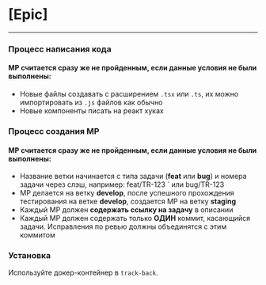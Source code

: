 # [Epic]

---

### Процесс написания кода
#### МР считается сразу же не пройденным, если данные условия не были выполнены:


- Новые файлы создавать с расширением `.tsx` или `.ts`, их можно импортировать из `.js` файлов как обычно
- Новые компоненты писать на реакт хуках

### Процесс создания МР
#### МР считается сразу же не пройденным, если данные условия не были выполнены:

- Название ветки начинается с типа задачи (**feat** или **bug**) и номера задачи через слэш, например: feat/TR-123 ` или bug/TR-123
- МР делается на ветку **develop**, после успешного прохождения тестирования на ветке **develop**, создается МР на ветку **staging**
- Каждый МР должен **содержать ссылку на задачу** в описании
- Каждый МР должен содержать только **ОДИН** коммит, касающийся задачи. Исправления по ревью должны объединятся с этим коммитом

### Установка

Используйте докер-контейнер в `track-back`.
